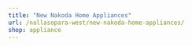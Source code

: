 ```yaml
---
title: "New Nakoda Home Appliances"
url: /nallasopara-west/new-nakoda-home-appliances/
shop: appliance
---
```

